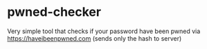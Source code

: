 # pwned-checker
Very simple tool that checks if your password have been pwned via https://haveibeenpwned.com (sends only the hash to server)

